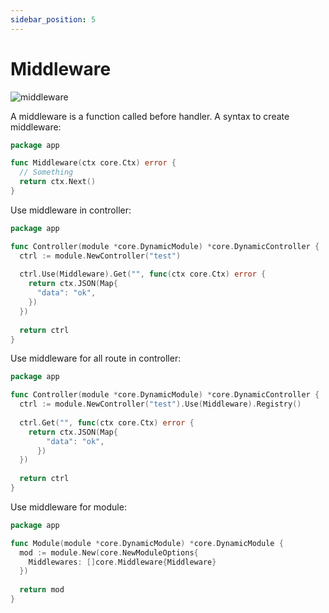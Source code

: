 ```yaml
---
sidebar_position: 5
---
```


# Middleware

![middleware](./img/middleware.avif)

A middleware is a function called before handler. A syntax to create middleware:

```go
package app

func Middleware(ctx core.Ctx) error {
  // Something
  return ctx.Next()
}
```

Use middleware in controller:

```go
package app

func Controller(module *core.DynamicModule) *core.DynamicController {
  ctrl := module.NewController("test")
  
  ctrl.Use(Middleware).Get("", func(ctx core.Ctx) error {
    return ctx.JSON(Map{
      "data": "ok",
    })
  })
    
  return ctrl
}
```

Use middleware for all route in controller:

```go
package app

func Controller(module *core.DynamicModule) *core.DynamicController {
  ctrl := module.NewController("test").Use(Middleware).Registry()
    
  ctrl.Get("", func(ctx core.Ctx) error {
    return ctx.JSON(Map{
	    "data": "ok",
	  })
  })
    
  return ctrl
}
```

Use middleware for module:

```go
package app

func Module(module *core.DynamicModule) *core.DynamicModule {
  mod := module.New(core.NewModuleOptions{
    Middlewares: []core.Middleware{Middleware}
  })
    
  return mod
}
```